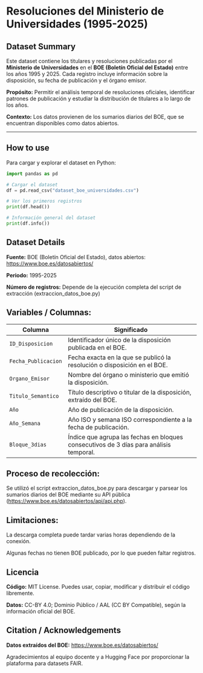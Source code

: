 # Resoluciones del Ministerio de Universidades (1995-2025)

## Dataset Summary
Este dataset contiene los titulares y resoluciones publicadas por el **Ministerio de Universidades** en el **BOE (Boletín Oficial del Estado)** entre los años 1995 y 2025. Cada registro incluye información sobre la disposición, su fecha de publicación y el órgano emisor.  

**Propósito:** Permitir el análisis temporal de resoluciones oficiales, identificar patrones de publicación y estudiar la distribución de titulares a lo largo de los años.  

**Contexto:** Los datos provienen de los sumarios diarios del BOE, que se encuentran disponibles como datos abiertos.  

---

## How to use

Para cargar y explorar el dataset en Python:

```python
import pandas as pd

# Cargar el dataset
df = pd.read_csv("dataset_boe_universidades.csv")

# Ver los primeros registros
print(df.head())

# Información general del dataset
print(df.info())
```

## Dataset Details

**Fuente:** BOE (Boletín Oficial del Estado), datos abiertos: https://www.boe.es/datosabiertos/

**Periodo:** 1995-2025

**Número de registros:** Depende de la ejecución completa del script de extracción (extraccion_datos_boe.py)

## Variables / Columnas:

| Columna             | Significado                                                                            |
| ------------------- | -------------------------------------------------------------------------------------- |
| `ID_Disposicion`    | Identificador único de la disposición publicada en el BOE.                             |
| `Fecha_Publicacion` | Fecha exacta en la que se publicó la resolución o disposición en el BOE.               |
| `Organo_Emisor`     | Nombre del órgano o ministerio que emitió la disposición.                              |
| `Titulo_Semantico`  | Título descriptivo o titular de la disposición, extraído del BOE.                      |
| `Año`               | Año de publicación de la disposición.                                                  |
| `Año_Semana`        | Año ISO y semana ISO correspondiente a la fecha de publicación. |
| `Bloque_3dias`      | Índice que agrupa las fechas en bloques consecutivos de 3 días para análisis temporal. |

## Proceso de recolección:
Se utilizó el script extraccion_datos_boe.py para descargar y parsear los sumarios diarios del BOE mediante su API pública (https://www.boe.es/datosabiertos/api/api.php).

## Limitaciones:

La descarga completa puede tardar varias horas dependiendo de la conexión.

Algunas fechas no tienen BOE publicado, por lo que pueden faltar registros.

## Licencia

**Código:** MIT License. Puedes usar, copiar, modificar y distribuir el código libremente.

**Datos:**  CC-BY 4.0; Dominio Público / AAL (CC BY Compatible), según la información oficial del BOE.

## Citation / Acknowledgements

**Datos extraídos del BOE:** https://www.boe.es/datosabiertos/

Agradecimientos al equipo docente y a Hugging Face por proporcionar la plataforma para datasets FAIR.
